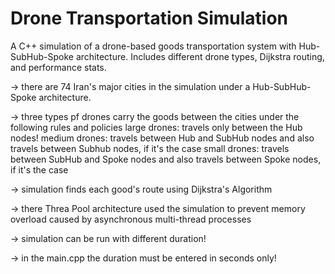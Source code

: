 # Drone Transportation Simulation

A C++ simulation of a drone-based goods transportation system with Hub-SubHub-Spoke architecture. Includes different drone types, Dijkstra routing, and performance stats.

-> there are 74 Iran's major cities in the simulation under a Hub-SubHub-Spoke architecture.

-> three types pf drones carry the goods between the cities under the following rules and policies
  large drones: travels only between the Hub nodes!
  medium drones: travels between Hub and SubHub nodes and also travels between Subhub nodes, if it's the case
  small drones: travels between SubHub and Spoke nodes and also travels between Spoke nodes, if it's the case

-> simulation finds each good's route using Dijkstra's Algorithm

-> there Threa Pool architecture used the simulation to prevent memory overload caused by asynchronous multi-thread processes

-> simulation can be run with different duration!

-> in the main.cpp the duration must be entered in seconds only!
